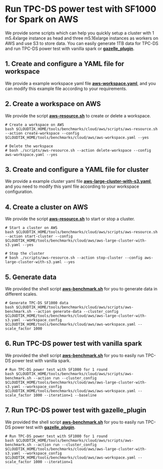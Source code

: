 # Run TPC-DS power test with SF1000 for Spark on AWS

We provide some scripts which can help you quickly setup a cluster with 1 m5.4xlarge instance as head and three m5.16xlarge instances as workers on AWS and use S3 to store data.
You can easily generate 1TB data for TPC-DS and run TPC-DS power test with vanilla spark or **[gazelle_plugin](https://raw.githubusercontent.com/oap-project/oap-tools/master/integrations/oap/emr/bootstrap_oap.sh)**.

## 1. Create and configure a YAML file for workspace
We provide a example workspace yaml file **[aws-workspace.yaml](./aws-workspace.yaml)**, 
and you can modify this example file according to your requirements. 

## 2. Create a workspace on AWS
We provide the script **[aws-resource.sh](./scripts/aws-resource.sh)** to create or delete a workspace. 

```buildoutcfg
# Create a workspace on AWS
bash $CLOUDTIK_HOME/tools/benchmarks/cloud/aws/scripts/aws-resource.sh --action create-workspace --config $CLOUDTIK_HOME/tools/benchmarks/cloud/aws/aws-workspace.yaml --yes

# Delete the workspace
# bash ./scripts/aws-resource.sh --action delete-workspace --config aws-workspace.yaml --yes
```

## 3. Create and configure a YAML file for cluster
We provide a example cluster yaml file **[aws-large-cluster-with-s3.yaml](./aws-large-cluster-with-s3.yaml)**, 
and you need to modify this yaml file according to your workspace configuration. 

## 4. Create a cluster on AWS
We provide the script **[aws-resource.sh](./scripts/aws-resource.sh)** to start or stop a cluster. 

```buildoutcfg
# Start a cluster on AWS
bash $CLOUDTIK_HOME/tools/benchmarks/cloud/aws/scripts/aws-resource.sh --action start-cluster --config $CLOUDTIK_HOME/tools/benchmarks/cloud/aws/aws-large-cluster-with-s3.yaml --yes

# Stop the cluster
# bash ./scripts/aws-resource.sh --action stop-cluster --config aws-large-cluster-with-s3.yaml --yes
```

## 5. Generate data
We provided the shell script **[aws-benchmark.sh](./scripts/aws-benchmark.sh)** for you to generate data in different scales.
```buildoutcfg
# Generate TPC-DS SF1000 data
bash $CLOUDTIK_HOME/tools/benchmarks/cloud/aws/scripts/aws-benchmark.sh --action generate-data --cluster_config $CLOUDTIK_HOME/tools/benchmarks/cloud/aws/aws-large-cluster-with-s3.yaml --workspace_config $CLOUDTIK_HOME/tools/benchmarks/cloud/aws/aws-workspace.yaml --scale_factor 1000
```

## 6. Run TPC-DS power test with vanilla spark
We provided the shell script **[aws-benchmark.sh](./scripts/aws-benchmark.sh)** for you to easily run TPC-DS power test with vanilla spark.
```buildoutcfg
# Run TPC-DS power test with SF1000 for 1 round 
bash $CLOUDTIK_HOME/tools/benchmarks/cloud/aws/scripts/aws-benchmark.sh --action run --cluster_config $CLOUDTIK_HOME/tools/benchmarks/cloud/aws/aws-large-cluster-with-s3.yaml --workspace_config $CLOUDTIK_HOME/tools/benchmarks/cloud/aws/aws-workspace.yaml --scale_factor 1000 --iteration=1 --baseline
```

## 7. Run TPC-DS power test with gazelle_plugin
We provided the shell script **[aws-benchmark.sh](./scripts/aws-benchmark.sh)** for you to easily run TPC-DS power test with **[gazelle_plugin](https://raw.githubusercontent.com/oap-project/oap-tools/master/integrations/oap/emr/bootstrap_oap.sh)**.
```buildoutcfg
# Run TPC-DS power test with SF1000 for 1 round
bash $CLOUDTIK_HOME/tools/benchmarks/cloud/aws/scripts/aws-benchmark.sh --action run --cluster_config $CLOUDTIK_HOME/tools/benchmarks/cloud/aws/aws-large-cluster-with-s3.yaml --workspace_config $CLOUDTIK_HOME/tools/benchmarks/cloud/aws/aws-workspace.yaml --scale_factor 1000 --iteration=1
```
